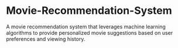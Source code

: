 # Movie-Recommendation-System
 A movie recommendation system that leverages machine learning algorithms to provide personalized movie suggestions based on user preferences and viewing history.

